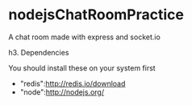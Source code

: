 # nodejsChatRoomPractice
A chat room made with express and socket.io

h3. Dependencies

You should install these on your system first

* "redis":http://redis.io/download
* "node":http://nodejs.org/